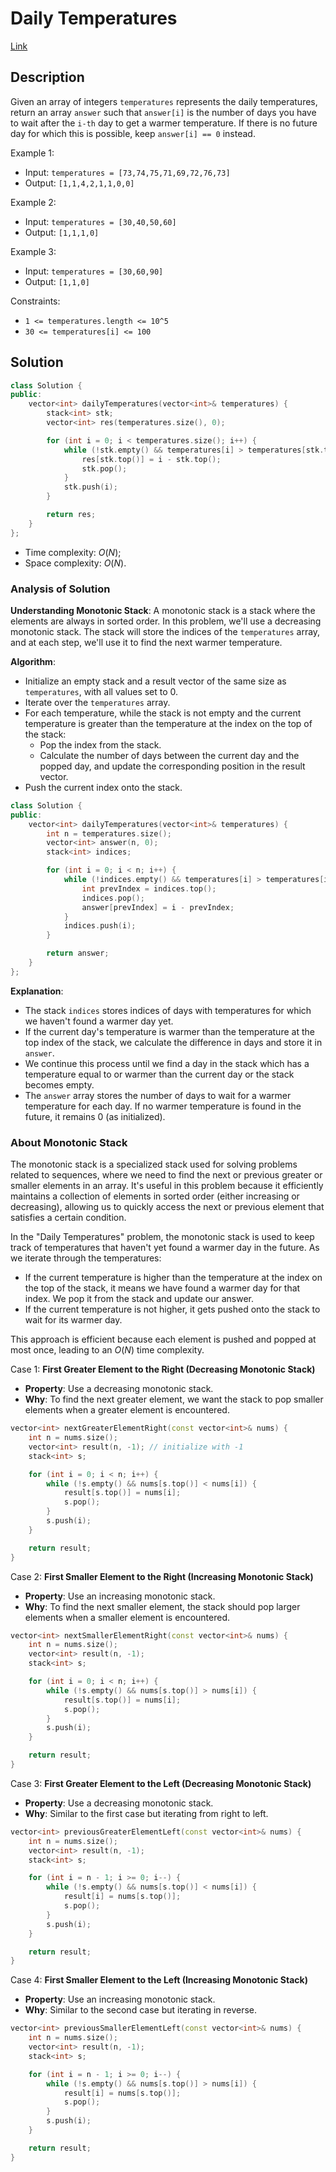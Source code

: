 # Daily Temperatures

[Link](https://leetcode.com/problems/daily-temperatures/description/)

## Description

Given an array of integers `temperatures` represents the daily temperatures, return an array `answer` such that `answer[i]` is the number of days you have to wait after the `i-th` day to get a warmer temperature. If there is no future day for which this is possible, keep `answer[i] == 0` instead.

Example 1:

- Input: `temperatures = [73,74,75,71,69,72,76,73]`
- Output: `[1,1,4,2,1,1,0,0]`

Example 2:

- Input: `temperatures = [30,40,50,60]`
- Output: `[1,1,1,0]`

Example 3:

- Input: `temperatures = [30,60,90]`
- Output: `[1,1,0]`

Constraints:

- `1 <= temperatures.length <= 10^5`
- `30 <= temperatures[i] <= 100`

## Solution

```C++
class Solution {
public:
    vector<int> dailyTemperatures(vector<int>& temperatures) {
        stack<int> stk;
        vector<int> res(temperatures.size(), 0);

        for (int i = 0; i < temperatures.size(); i++) {
            while (!stk.empty() && temperatures[i] > temperatures[stk.top()]) {
                res[stk.top()] = i - stk.top();
                stk.pop();
            }
            stk.push(i);
        }

        return res;
    }
};
```

- Time complexity: $O(N)$;
- Space complexity: $O(N)$.

### Analysis of Solution

**Understanding Monotonic Stack**: A monotonic stack is a stack where the elements are always in sorted order. In this problem, we'll use a decreasing monotonic stack. The stack will store the indices of the `temperatures` array, and at each step, we'll use it to find the next warmer temperature.

**Algorithm**:

- Initialize an empty stack and a result vector of the same size as `temperatures`, with all values set to 0.
- Iterate over the `temperatures` array.
- For each temperature, while the stack is not empty and the current temperature is greater than the temperature at the index on the top of the stack:
    - Pop the index from the stack.
    - Calculate the number of days between the current day and the popped day, and update the corresponding position in the result vector.
- Push the current index onto the stack.

```C++
class Solution {
public:
    vector<int> dailyTemperatures(vector<int>& temperatures) {
        int n = temperatures.size();
        vector<int> answer(n, 0);
        stack<int> indices;

        for (int i = 0; i < n; i++) {
            while (!indices.empty() && temperatures[i] > temperatures[indices.top()]) {
                int prevIndex = indices.top();
                indices.pop();
                answer[prevIndex] = i - prevIndex;
            }
            indices.push(i);
        }

        return answer;
    }
};
```

**Explanation**:

- The stack `indices` stores indices of days with temperatures for which we haven't found a warmer day yet.
- If the current day's temperature is warmer than the temperature at the top index of the stack, we calculate the difference in days and store it in `answer`.
- We continue this process until we find a day in the stack which has a temperature equal to or warmer than the current day or the stack becomes empty.
- The `answer` array stores the number of days to wait for a warmer temperature for each day. If no warmer temperature is found in the future, it remains 0 (as initialized).

### About Monotonic Stack

The monotonic stack is a specialized stack used for solving problems related to sequences, where we need to find the next or previous greater or smaller elements in an array. It's useful in this problem because it efficiently maintains a collection of elements in sorted order (either increasing or decreasing), allowing us to quickly access the next or previous element that satisfies a certain condition.

In the "Daily Temperatures" problem, the monotonic stack is used to keep track of temperatures that haven't yet found a warmer day in the future. As we iterate through the temperatures:

- If the current temperature is higher than the temperature at the index on the top of the stack, it means we have found a warmer day for that index. We pop it from the stack and update our answer.
- If the current temperature is not higher, it gets pushed onto the stack to wait for its warmer day.

This approach is efficient because each element is pushed and popped at most once, leading to an $O(N)$ time complexity.

Case 1: **First Greater Element to the Right (Decreasing Monotonic Stack)**

- **Property**: Use a decreasing monotonic stack.
- **Why**: To find the next greater element, we want the stack to pop smaller elements when a greater element is encountered.

```C++
vector<int> nextGreaterElementRight(const vector<int>& nums) {
    int n = nums.size();
    vector<int> result(n, -1); // initialize with -1
    stack<int> s;

    for (int i = 0; i < n; i++) {
        while (!s.empty() && nums[s.top()] < nums[i]) {
            result[s.top()] = nums[i];
            s.pop();
        }
        s.push(i);
    }

    return result;
}
```

Case 2: **First Smaller Element to the Right (Increasing Monotonic Stack)**

- **Property**: Use an increasing monotonic stack.
- **Why**: To find the next smaller element, the stack should pop larger elements when a smaller element is encountered.

```C++
vector<int> nextSmallerElementRight(const vector<int>& nums) {
    int n = nums.size();
    vector<int> result(n, -1);
    stack<int> s;

    for (int i = 0; i < n; i++) {
        while (!s.empty() && nums[s.top()] > nums[i]) {
            result[s.top()] = nums[i];
            s.pop();
        }
        s.push(i);
    }

    return result;
}
```

Case 3: **First Greater Element to the Left (Decreasing Monotonic Stack)**

- **Property**: Use a decreasing monotonic stack.
- **Why**: Similar to the first case but iterating from right to left.

```C++
vector<int> previousGreaterElementLeft(const vector<int>& nums) {
    int n = nums.size();
    vector<int> result(n, -1);
    stack<int> s;

    for (int i = n - 1; i >= 0; i--) {
        while (!s.empty() && nums[s.top()] < nums[i]) {
            result[i] = nums[s.top()];
            s.pop();
        }
        s.push(i);
    }

    return result;
}
```

Case 4: **First Smaller Element to the Left (Increasing Monotonic Stack)**

- **Property**: Use an increasing monotonic stack.
- **Why**: Similar to the second case but iterating in reverse.

```C++
vector<int> previousSmallerElementLeft(const vector<int>& nums) {
    int n = nums.size();
    vector<int> result(n, -1);
    stack<int> s;

    for (int i = n - 1; i >= 0; i--) {
        while (!s.empty() && nums[s.top()] > nums[i]) {
            result[i] = nums[s.top()];
            s.pop();
        }
        s.push(i);
    }

    return result;
}
```
